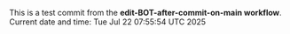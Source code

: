 This is a test commit from the **edit-BOT-after-commit-on-main workflow**.
Current date and time: Tue Jul 22 07:55:54 UTC 2025

